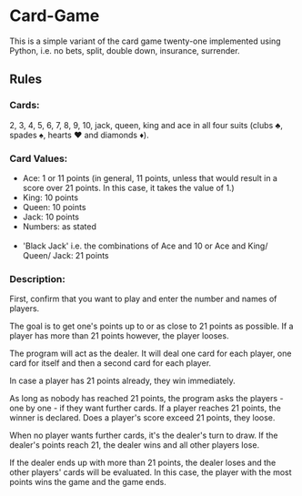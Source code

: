 # Card-Game
This is a simple variant of the card game twenty-one implemented using Python, i.e. no bets, split, double down, insurance, surrender.

<h2>Rules</h2>

<p>
<h3>Cards:</h3> 2, 3, 4, 5, 6, 7, 8, 9, 10, jack, queen, king and ace in all four suits (clubs ♣, spades ♠, hearts ♥ and diamonds ♦).
  
<h3>Card Values:</h3> 
<ul>
  <li>Ace: 1 or 11 points (in general, 11 points, unless that would result in a score over 21 points. In this case, it takes the value of 1.) </li>
  <li>King: 10 points</li>
  <li>Queen: 10 points</li>
  <li>Jack: 10 points</li>
  <li>Numbers: as stated</li>
  <br>
  <li>'Black Jack' i.e. the combinations of Ace and 10 or Ace and King/ Queen/ Jack: 21 points</li>
</ul>

<h3>Description:</h3>

First, confirm that you want to play and enter the number and names of players.

The goal is to get one's points up to or as close to 21 points as possible. 
If a player has more than 21 points however, the player looses.

The program will act as the dealer.
It will deal one card for each player, one card for itself and then a second card for each player.

In case a player has 21 points already, they win immediately.

As long as nobody has reached 21 points, the program asks the players - one by one - if they want further cards.
If a player reaches 21 points, the winner is declared. Does a player's score exceed 21 points, they loose.

When no player wants further cards, it's the dealer's turn to draw. 
If the dealer's points reach 21, the dealer wins and all other players lose.

If the dealer ends up with more than 21 points, the dealer loses and the other players' cards will be evaluated.
In this case, the player with the most points wins the game and the game ends.
</p>
